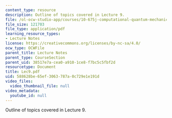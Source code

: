 ```yaml
---
content_type: resource
description: Outline of topics covered in Lecture 9.
file: /ol-ocw-studio-app/courses/10-675j-computational-quantum-mechanics-of-molecular-and-extended-systems-fall-2004/588628be65ef3063787a0c729e1e191d_Lec9.pdf
file_size: 121703
file_type: application/pdf
learning_resource_types:
- Lecture Notes
license: https://creativecommons.org/licenses/by-nc-sa/4.0/
ocw_type: OCWFile
parent_title: Lecture Notes
parent_type: CourseSection
parent_uid: 38517e7a-cea0-a910-1ce8-f7bc5c5fbf2d
resourcetype: Document
title: Lec9.pdf
uid: 588628be-65ef-3063-787a-0c729e1e191d
video_files:
  video_thumbnail_file: null
video_metadata:
  youtube_id: null
---
```

Outline of topics covered in Lecture 9.